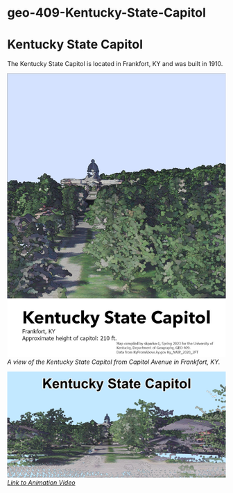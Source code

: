 # geo-409-Kentucky-State-Capitol
# Kentucky State Capitol
The Kentucky State Capitol is located in Frankfort, KY and was built in 1910.

![Caption of map](map.jpg)     
*A view of the Kentucky State Capitol from Capitol Avenue in Frankfort, KY.*

![Screenshot of animation](animation.jpg)     
*[Link to Animation Video](https://youtu.be/XMRbbbjYewQ)*